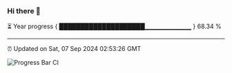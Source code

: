 ### Hi there 👋

⏳ Year progress { ████████████████████▁▁▁▁▁▁▁▁▁▁ } 68.34 %

---

⏰ Updated on Sat, 07 Sep 2024 02:53:26 GMT

![Progress Bar CI](https://github.com/IshwaranRudhara/GIT-ACTION/workflows/Progress%20Bar%20CI/badge.svg)
